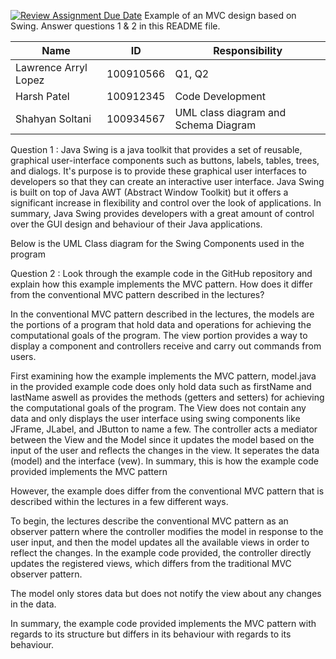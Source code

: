 [![Review Assignment Due Date](https://classroom.github.com/assets/deadline-readme-button-22041afd0340ce965d47ae6ef1cefeee28c7c493a6346c4f15d667ab976d596c.svg)](https://classroom.github.com/a/57HVEcop)
Example of an MVC design based on Swing. Answer questions 1 & 2 in this README file.

| Name | ID | Responsibility |
|------|----|----------------|
| Lawrence Arryl Lopez | 100910566 | Q1, Q2 |
| Harsh Patel | 100912345 | Code Development |
| Shahyan Soltani | 100934567 | UML class diagram and Schema Diagram |


Question 1 : Java Swing is a java toolkit that provides a set of reusable, graphical user-interface components such as buttons, labels, tables, trees, and dialogs. It's purpose is to provide these graphical user interfaces to developers so that they can create an interactive user interface. Java Swing is built on top of Java AWT (Abstract Window Toolkit) but it offers a significant increase in flexibility and control over the look of applications. In summary, Java Swing provides developers with a great amount of control over the GUI design and behaviour of their Java applications. 

Below is the UML Class diagram for the Swing Components used in the program

Question 2 : Look through the example code in the GitHub repository and explain how this example implements the MVC pattern. How does it differ from the conventional MVC pattern described in the lectures?

In the conventional MVC pattern described in the lectures, the models are the portions of a program that hold data and operations for achieving the computational goals of the program. The view portion provides a way to display a component and controllers receive and carry out commands from users. 

First examining how the example implements the MVC pattern, model.java in the provided example code does only hold data such as firstName and lastName aswell as provides the methods (getters and setters) for achieving the computational goals of the program. The View does not contain any data and only displays the user interface using swing components like JFrame, JLabel, and JButton to name a few. The controller acts a mediator between the View and the Model since it updates the model based on the input of the user and reflects the changes in the view. It seperates the data (model) and the interface (vew). In summary, this is how the example code provided implements the MVC pattern 

However, the example does differ from the conventional MVC pattern that is described within the lectures in a few different ways. 

To begin, the lectures describe the conventional MVC pattern as an observer pattern where the controller modifies the model in response to the user input, and then the model updates all the available views in order to reflect the changes. In the example code provided, the controller directly updates the registered views, which differs from the traditional MVC observer pattern.

The model only stores data but does not notify the view about any changes in the data. 

In summary, the example code provided implements the MVC pattern with regards to its structure but differs in its behaviour with regards to its behaviour. 
